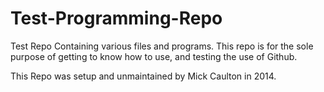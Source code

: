 Test-Programming-Repo
=====================

Test Repo Containing various files and programs.
This repo is for the sole purpose of getting to know
how to use, and testing the use of Github.

This Repo was setup and unmaintained by Mick Caulton in 2014.

